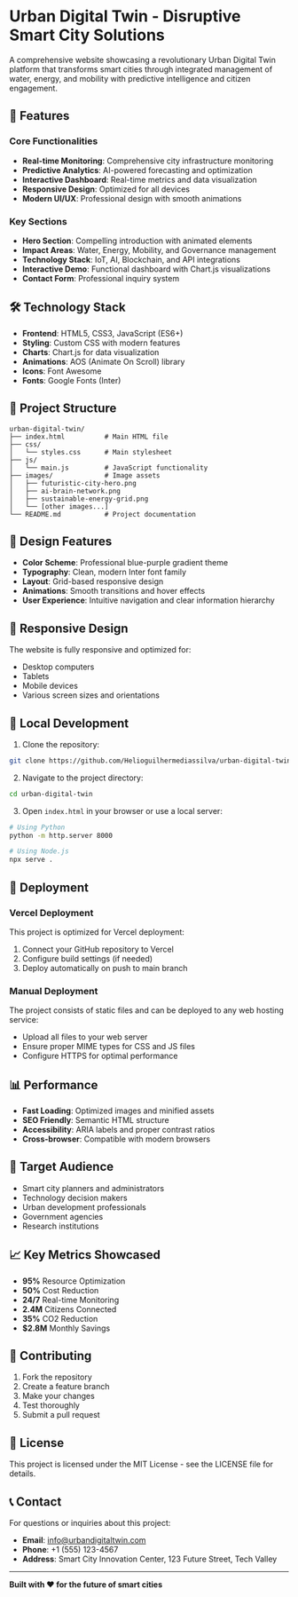 # Urban Digital Twin - Disruptive Smart City Solutions

A comprehensive website showcasing a revolutionary Urban Digital Twin platform that transforms smart cities through integrated management of water, energy, and mobility with predictive intelligence and citizen engagement.

## 🚀 Features

### Core Functionalities
- **Real-time Monitoring**: Comprehensive city infrastructure monitoring
- **Predictive Analytics**: AI-powered forecasting and optimization
- **Interactive Dashboard**: Real-time metrics and data visualization
- **Responsive Design**: Optimized for all devices
- **Modern UI/UX**: Professional design with smooth animations

### Key Sections
- **Hero Section**: Compelling introduction with animated elements
- **Impact Areas**: Water, Energy, Mobility, and Governance management
- **Technology Stack**: IoT, AI, Blockchain, and API integrations
- **Interactive Demo**: Functional dashboard with Chart.js visualizations
- **Contact Form**: Professional inquiry system

## 🛠️ Technology Stack

- **Frontend**: HTML5, CSS3, JavaScript (ES6+)
- **Styling**: Custom CSS with modern features
- **Charts**: Chart.js for data visualization
- **Animations**: AOS (Animate On Scroll) library
- **Icons**: Font Awesome
- **Fonts**: Google Fonts (Inter)

## 📁 Project Structure

```
urban-digital-twin/
├── index.html          # Main HTML file
├── css/
│   └── styles.css      # Main stylesheet
├── js/
│   └── main.js         # JavaScript functionality
├── images/             # Image assets
│   ├── futuristic-city-hero.png
│   ├── ai-brain-network.png
│   ├── sustainable-energy-grid.png
│   └── [other images...]
└── README.md           # Project documentation
```

## 🎨 Design Features

- **Color Scheme**: Professional blue-purple gradient theme
- **Typography**: Clean, modern Inter font family
- **Layout**: Grid-based responsive design
- **Animations**: Smooth transitions and hover effects
- **User Experience**: Intuitive navigation and clear information hierarchy

## 📱 Responsive Design

The website is fully responsive and optimized for:
- Desktop computers
- Tablets
- Mobile devices
- Various screen sizes and orientations

## 🔧 Local Development

1. Clone the repository:
```bash
git clone https://github.com/Helioguilhermediassilva/urban-digital-twin.git
```

2. Navigate to the project directory:
```bash
cd urban-digital-twin
```

3. Open `index.html` in your browser or use a local server:
```bash
# Using Python
python -m http.server 8000

# Using Node.js
npx serve .
```

## 🚀 Deployment

### Vercel Deployment
This project is optimized for Vercel deployment:

1. Connect your GitHub repository to Vercel
2. Configure build settings (if needed)
3. Deploy automatically on push to main branch

### Manual Deployment
The project consists of static files and can be deployed to any web hosting service:
- Upload all files to your web server
- Ensure proper MIME types for CSS and JS files
- Configure HTTPS for optimal performance

## 📊 Performance

- **Fast Loading**: Optimized images and minified assets
- **SEO Friendly**: Semantic HTML structure
- **Accessibility**: ARIA labels and proper contrast ratios
- **Cross-browser**: Compatible with modern browsers

## 🎯 Target Audience

- Smart city planners and administrators
- Technology decision makers
- Urban development professionals
- Government agencies
- Research institutions

## 📈 Key Metrics Showcased

- **95%** Resource Optimization
- **50%** Cost Reduction
- **24/7** Real-time Monitoring
- **2.4M** Citizens Connected
- **35%** CO2 Reduction
- **$2.8M** Monthly Savings

## 🤝 Contributing

1. Fork the repository
2. Create a feature branch
3. Make your changes
4. Test thoroughly
5. Submit a pull request

## 📄 License

This project is licensed under the MIT License - see the LICENSE file for details.

## 📞 Contact

For questions or inquiries about this project:
- **Email**: info@urbandigitaltwin.com
- **Phone**: +1 (555) 123-4567
- **Address**: Smart City Innovation Center, 123 Future Street, Tech Valley

---

**Built with ❤️ for the future of smart cities**


